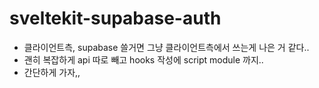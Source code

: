 # sveltekit-supabase-auth

- 클라이언트측, supabase 쓸거면 그냥 클라이언트측에서 쓰는게 나은 거 같다..
- 괜히 복잡하게 api 따로 빼고 hooks 작성에 script module 까지..
- 간단하게 가자,,
